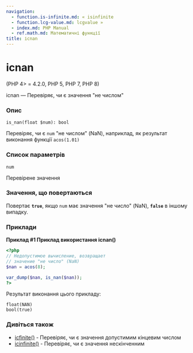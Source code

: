 ```yaml
---
navigation:
  - function.is-infinite.md: « isinfinite
  - function.lcg-value.md: lcgvalue »
  - index.md: PHP Manual
  - ref.math.md: Математичні функції
title: ісnan
---
```

# ісnan

(PHP 4> = 4.2.0, PHP 5, PHP 7, PHP 8)

ісnan — Перевіряє, чи є значення "не числом"

### Опис

```methodsynopsis
is_nan(float $num): bool
```

Перевіряє, чи є `num` "не числом" (NaN), наприклад, як результат виконання функції `acos(1.01)`

### Список параметрів

`num`

Перевірене значення

### Значення, що повертаються

Повертає **`true`**, якщо `num` має значення "не число" (NaN), **`false`** в іншому випадку.

### Приклади

**Приклад #1 Приклад використання **ісnan()****

```php
<?php
// Недопустимое вычисление, возвращает
// значение "не число" (NaN)
$nan = acos(8);

var_dump($nan, is_nan($nan));
?>
```

Результат виконання цього прикладу:

```
float(NAN)
bool(true)
```

### Дивіться також

-   [ісfinite()](function.is-finite.md) - Перевіряє, чи є значення допустимим кінцевим числом
-   [ісinfinite()](function.is-infinite.md) - Перевіряє, чи є значення нескінченним
